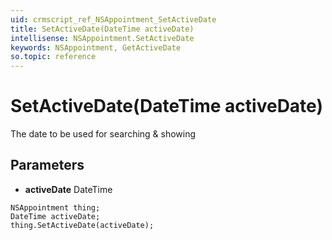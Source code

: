 ```yaml
---
uid: crmscript_ref_NSAppointment_SetActiveDate
title: SetActiveDate(DateTime activeDate)
intellisense: NSAppointment.SetActiveDate
keywords: NSAppointment, GetActiveDate
so.topic: reference
---
```


# SetActiveDate(DateTime activeDate)

The date to be used for searching & showing

## Parameters

* **activeDate** DateTime

```crmscript
NSAppointment thing;
DateTime activeDate;
thing.SetActiveDate(activeDate);
```

